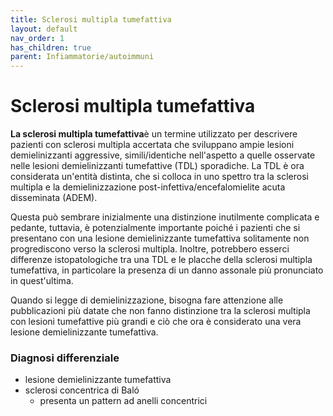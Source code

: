 ```yaml
---
title: Sclerosi multipla tumefattiva
layout: default
nav_order: 1
has_children: true
parent: Infiammatorie/autoimmuni
---
```

# Sclerosi multipla tumefattiva

**La sclerosi multipla tumefattiva**è un termine utilizzato per descrivere pazienti con sclerosi multipla accertata che sviluppano ampie lesioni demielinizzanti aggressive, simili/identiche nell'aspetto a quelle osservate nelle lesioni demielinizzanti tumefattive (TDL) sporadiche. La TDL è ora considerata un'entità distinta, che si colloca in uno spettro tra la sclerosi multipla e la demielinizzazione post-infettiva/encefalomielite acuta disseminata (ADEM).

Questa può sembrare inizialmente una distinzione inutilmente complicata e pedante, tuttavia, è potenzialmente importante poiché i pazienti che si presentano con una lesione demielinizzante tumefattiva solitamente non progrediscono verso la sclerosi multipla. Inoltre, potrebbero esserci differenze istopatologiche tra una TDL e le placche della sclerosi multipla tumefattiva, in particolare la presenza di un danno assonale più pronunciato in quest'ultima.

Quando si legge di demielinizzazione, bisogna fare attenzione alle pubblicazioni più datate che non fanno distinzione tra la sclerosi multipla con lesioni tumefattive più grandi e ciò che ora è considerato una vera lesione demielinizzante tumefattiva.

### **Diagnosi differenziale**

- lesione demielinizzante tumefattiva
- sclerosi concentrica di Baló
    - presenta un pattern ad anelli concentrici
